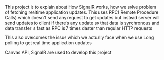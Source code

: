 This project is to explain about How SignalR works, how we solve problem of fetching realtime application updates. This uses RPC( Remote Procedure Calls) which doesn't send any request to get updates but instead server will send updates to client if there's any update so that data is synchronous and data transfer is fast as RPC is 7 times daster than regular HTTP requests

This also overcomes the issue which we actually face when we use Long polling to get real time application updates

Canvas API, SignalR are used to develop this project
